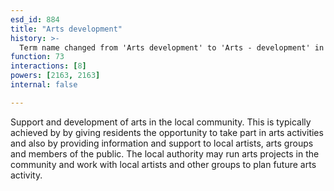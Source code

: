 ```yaml
---
esd_id: 884
title: "Arts development"
history: >-
  Term name changed from 'Arts development' to 'Arts - development' in version 3.00. Name changed to 'Arts development' and scope notes revised in version 4.00.
function: 73
interactions: [8]
powers: [2163, 2163]
internal: false

---
```


Support and development of arts in the local community.  This is typically achieved by  by giving residents the opportunity to take part in arts activities and  also by providing information and support to local artists, arts groups and members of the public. The local authority may run arts projects in the community and work with local artists and other groups to plan future arts activity.

